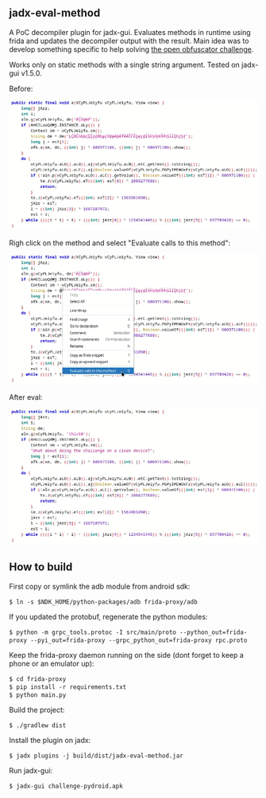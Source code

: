 
## jadx-eval-method

A PoC decompiler plugin for jadx-gui. Evaluates methods in runtime using frida and updates the decompiler output with the result. Main idea was to develop something specific to help solving [the open obfuscator challenge](https://obfuscator.re/challenges/2022-12-android-challenge/).

Works only on static methods with a single string argument. Tested on jadx-gui v1.5.0.

Before:

![](./img/1.png)

Righ click on the method and select "Evaluate calls to this method":

![](./img/2.png)

After eval:

![](./img/3.png)

## How to build

First copy or symlink the adb module from android sdk:

```
$ ln -s $NDK_HOME/python-packages/adb frida-proxy/adb
```

If you updated the protobuf, regenerate the python modules:

```
$ python -m grpc_tools.protoc -I src/main/proto --python_out=frida-proxy --pyi_out=frida-proxy --grpc_python_out=frida-proxy rpc.proto
```

Keep the frida-proxy daemon running on the side (dont forget to keep a phone or an emulator up):

```
$ cd frida-proxy
$ pip install -r requirements.txt
$ python main.py
```

Build the project:

```
$ ./gradlew dist
```

Install the plugin on jadx:

```
$ jadx plugins -j build/dist/jadx-eval-method.jar
```

Run jadx-gui:

```
$ jadx-gui challenge-pydroid.apk
```